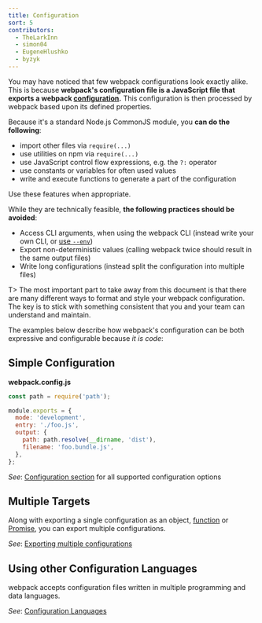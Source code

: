 ```yaml
---
title: Configuration
sort: 5
contributors:
  - TheLarkInn
  - simon04
  - EugeneHlushko
  - byzyk
---
```


You may have noticed that few webpack configurations look exactly alike. This is because **webpack's configuration file is a JavaScript file that exports a webpack [configuration](/configuration/).** This configuration is then processed by webpack based upon its defined properties.

Because it's a standard Node.js CommonJS module, you **can do the following**:

- import other files via `require(...)`
- use utilities on npm via `require(...)`
- use JavaScript control flow expressions, e.g. the `?:` operator
- use constants or variables for often used values
- write and execute functions to generate a part of the configuration

Use these features when appropriate.

While they are technically feasible, **the following practices should be avoided**:

- Access CLI arguments, when using the webpack CLI (instead write your own CLI, or [use `--env`](/configuration/configuration-types/))
- Export non-deterministic values (calling webpack twice should result in the same output files)
- Write long configurations (instead split the configuration into multiple files)

T> The most important part to take away from this document is that there are many different ways to format and style your webpack configuration. The key is to stick with something consistent that you and your team can understand and maintain.

The examples below describe how webpack's configuration can be both expressive and configurable because _it is code_:

## Simple Configuration

**webpack.config.js**

```javascript
const path = require('path');

module.exports = {
  mode: 'development',
  entry: './foo.js',
  output: {
    path: path.resolve(__dirname, 'dist'),
    filename: 'foo.bundle.js',
  },
};
```

_See_: [Configuration section](/configuration/) for all supported configuration options

## Multiple Targets

Along with exporting a single configuration as an object, [function](/configuration/configuration-types/#exporting-a-function) or [Promise](/configuration/configuration-types/#exporting-a-promise), you can export multiple configurations.

_See_: [Exporting multiple configurations](/configuration/configuration-types/#exporting-multiple-configurations)

## Using other Configuration Languages

webpack accepts configuration files written in multiple programming and data languages.

_See_: [Configuration Languages](/configuration/configuration-languages/)
